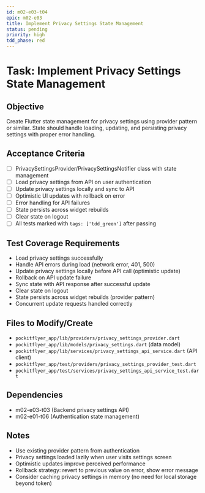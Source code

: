 ```yaml
---
id: m02-e03-t04
epic: m02-e03
title: Implement Privacy Settings State Management
status: pending
priority: high
tdd_phase: red
---
```


# Task: Implement Privacy Settings State Management

## Objective
Create Flutter state management for privacy settings using provider pattern or similar. State should handle loading, updating, and persisting privacy settings with proper error handling.

## Acceptance Criteria
- [ ] PrivacySettingsProvider/PrivacySettingsNotifier class with state management
- [ ] Load privacy settings from API on user authentication
- [ ] Update privacy settings locally and sync to API
- [ ] Optimistic UI updates with rollback on error
- [ ] Error handling for API failures
- [ ] State persists across widget rebuilds
- [ ] Clear state on logout
- [ ] All tests marked with `tags: ['tdd_green']` after passing

## Test Coverage Requirements
- Load privacy settings successfully
- Handle API errors during load (network error, 401, 500)
- Update privacy settings locally before API call (optimistic update)
- Rollback on API update failure
- Sync state with API response after successful update
- Clear state on logout
- State persists across widget rebuilds (provider pattern)
- Concurrent update requests handled correctly

## Files to Modify/Create
- `pockitflyer_app/lib/providers/privacy_settings_provider.dart`
- `pockitflyer_app/lib/models/privacy_settings.dart` (data model)
- `pockitflyer_app/lib/services/privacy_settings_api_service.dart` (API client)
- `pockitflyer_app/test/providers/privacy_settings_provider_test.dart`
- `pockitflyer_app/test/services/privacy_settings_api_service_test.dart`

## Dependencies
- m02-e03-t03 (Backend privacy settings API)
- m02-e01-t06 (Authentication state management)

## Notes
- Use existing provider pattern from authentication
- Privacy settings loaded lazily when user visits settings screen
- Optimistic updates improve perceived performance
- Rollback strategy: revert to previous value on error, show error message
- Consider caching privacy settings in memory (no need for local storage beyond token)
